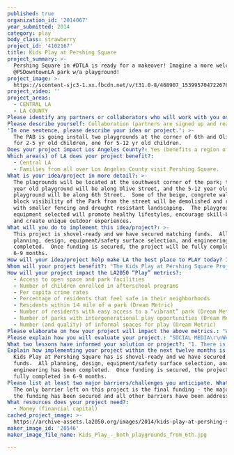 ```yaml
---
published: true
organization_id: '2014067'
year_submitted: 2014
category: play
body_class: strawberry
project_id: '4102167'
title: Kids Play at Pershing Square
project_summary: >-
  Pershing Square in #DTLA is ready for a makeover! Imagine a more welcoming
  @PSDowntownLA park w/a playground!
project_image: >-
  https://scontent-sjc3-1.xx.fbcdn.net/v/t31.0-8/468907_153995704722676_1873642870_o.jpg?_nc_cat=105&oh=d3d89baef7cef94ab3c3692e7c581cc2&oe=5C48A6EC
project_video: ''
project_areas:
  - CENTRAL LA
  - LA COUNTY
Please identify any partners or collaborators who will work with you on this project.: "The City of Los Angeles Department of Recreation and Parks are a confirmed partner and have committed matching funds for the Kids Play at Pershing Square project.  \r\nThe Department brings the logistical expertise and authority necessary to implement this project; the PAB is the link to the Downtown community, being comprised of Downtown leaders.\r\nThe PAB has worked closely with the Department since its inception 9 years ago.  The three factors that are critical to the success of our proposal collaboration include:\r\n1.  Steadfast committment from the Department of Recreation & Parks for this Project - the PAB was chartered by the Department, so we are integrally linked\r\n2.  Open Communication between Department and PAB\r\n3.  Community support and engagement\r\n"
Please describe yourself: Collaboration (partners are signed up and ready to hit the ground running!)
'In one sentence, please describe your idea or project.': >-
  The PAB is going install two playgrounds at the corner of 6th and Olive - one
  for 2-5 yr old children, one for 5-12 yr old children.
Does your project impact Los Angeles County?: Yes (benefits a region of LA County)
Which area(s) of LA does your project benefit?:
  - Central LA
  - Families from all over Los Angeles County visit Pershing Square.
What is your idea/project in more detail?: >-
  The plagrounds will be located at the southwest corner of the park; the 2-5
  year old playground will be along Olive Street, and the 5-12 year old
  playground will be along 6th Street.  Some of the beige, congrete walls that
  block visibility of the Park from the street will be demolished and replaced
  with smaller fencing and drought resistant landscaping.  The playground
  equipment selected will promote healthy lifestyles, encourage skill-building
  and create unique outdoor experiences.
What will you do to implement this idea/project?: >-
  This project is shovel-ready and we have secured matching funds.  All
  planning, design, equipment/safety surface selection, and engineering has been
  completed.  Once funding is secured, the project will be fully completed in
  6-9 months.  
How will your idea/project help make LA the best place to PLAY today? In 2050?: "The PAB wants to establish a place for kids to be outdoors, dream, play and learn to work with others. So whether kids are playing on the playground swings at recess, or having friends over to swing on their own swing sets, it's more than playtime; it's a time to grow.  A playground is a wonderful place for children to release stress. Swinging, jumping, climbing and running are good for children both physically and emotionally. Taking time away from structured activity is an important part of keeping a child well-rounded and healthy. A playground is not just a playground. It's a place for kids to dream, relax and learn to work with others.  By nurturing our children in this way, we help create a healthier community.\r\n\r\nDowntown Los Angeles has a changing demographic with 50,000 new residents and a growing number of children.  The City and the residents are joining together to create new schools to accomodate the growing population of families moving to or being created in Downtown.\r\n\r\nIf we were able to transport to the realization of our vision of Pershing Square in 2050, we would find a reestablishment of the “Living Room” of Downtown Los Angeles. In the mid 1800's, the park was the center of family life and provided the local residents with a social gathering place of shaded walks and topical foliage, a community retreat. In the next decades as the city expanded, and its population center relocated, Pershing Square worked to establish a representation of its growth, and supported the incorporation of structural modifications designed to attract visitors to our growing city. After several reincarnations executed by creative work by the Department, and with strong support from the business community, it was resolved to reestablish the original dream to make Pershing Square once again the jewel of the downtown core, and offer the best of space to local residents, venue visitors, and tourists.\r\nPershing Square's South and Southwest kiosks will be children’s play areas serving the residential families in Downtown, South and East LA for decades to come. This common area for children and their parents will provide a friendly oasis for family fun. \r\n\r\n\r\n"
Whom will your project benefit?: "The Kids Play at Pershing Square Project will not benefit only benefit  families with children in Downtown Los Angeles and the adjacent communites but all families who visit Downtown well as visitors to Pershing Square.\r\n\r\nAnnually, Downtown has 500,000+ weekday employees and more than 10 million annual non-local visitors.  Pershing Square offers many programs to draw these locals, workers and tourists to the Park.  Some of the programming includes:\r\n\r\nTHE SUMMER CONCERT SERIES\r\nPershing Square hostsvenue hosts a free summer concert series for six weeks with entertainment four days a week, featuring a variety of music with local, national and international artists. The program runs July through August, Thursday through Sunday.  The Summer Concert Series draws between 3,000-7,000 people per week.\r\n\r\nFRIDAY NIGHT FLICKS\r\nEach spring, summer and fall over 25 free movies are shown at Pershing Square every Friday night from May through October. Patrons are encouraged to pack a picnic, bring a blanket or lawn chair and watch movies in Pershing Square Park.  \r\n\r\nFARMERS MARKET \r\nThe Farmers Market includes over 50 booths offering a variety of fresh, local produce and food offerings every Wednesday from 7:00am to 2:00pm. Specialty items such as jewelry and clothing are also available for purchase. The market allows the community another opportunity to meet friends and neighbors at Pershing Square. It also extends a welcome atmosphere to our farming community in other parts of Los Angeles.\r\n\r\nFREE MOBILE YOUTH AFTER SCHOOL PROGRAMMING AN SUMMER CAMP\r\nPershing Square Mobile Youth Team takes programming to underserved youth at pocket parks throughout the City.  Recreation and Parks staff works out of City vans stuffed with games, toys, arts & crafts and sports equipment and coordinates fun after school leisure activities and providing homework help. This spring, Mobile Youth will be hosting it annual Extravaganza Spring Egg Hunt at Pershing Square. The event will host free arts and crafts, inflatables, age appropriate egg hunts. The mobile youth team serves over 100 children a week in the after school program. The day camp provides summer fun for 100 children a day. Youth events at Pershing Square number close to 1000 per event.\r\n\r\n"
How will your project impact the LA2050 “Play” metrics?:
  - Access to open space and park facilities
  - Number of children enrolled in afterschool programs
  - Per capita crime rates
  - Percentage of residents that feel safe in their neighborhoods
  - Residents within 1⁄4 mile of a park (Dream Metric)
  - Number of residents with easy access to a “vibrant” park (Dream Metric)
  - Number of parks with intergenerational play opportunities (Dream Metric)
  - Number (and quality) of informal spaces for play (Dream Metric)
Please elaborate on how your project will impact the above metrics.: "With the addition of a playground at Pershing Square the community can continue to meet the growing needs of its youngest residents. Playgrounds provide crucial and vital opportunities for children to play. The mobile youth program that is run out of Pershing Square provides children a safe place to come after school.  A playground at Pershing Square would allow us to grow our current children's park programs, including our mobile youth after school programs.\r\n \r\nPlaygrounds provide a safe environment designed specifically to foster and enhance the opportunities for a child to play alone, with a caregiver, or with other children. Playgrounds provide crucial and vital opportunities for children to play. There is substantial research showing the clear link between play and brain development, motor-skills, and social capabilities. All learning—emotional, social, motor and cognitive—is accelerated, facilitated, and fueled by play. Playgrounds that promote different types of play are vital for a child’s cognitive, emotional, physical, and social development.The Kids Play at Pershing Square playground will provide a secure environment to grow community involvement and learning with the new families and visitors to Downtown. \r\n \r\nThere are currently 50,000 residents Downtown and another 5500 coming in the next 3 years.  Kids Play at Pershing Square playgrounds (2-5 year and 5-12 year old playground) would be the second playground in Downtown.  Given the importance of play in the development of a child, any space which gives a child free reign to do just that should be seen a crucial component in a child’s life and in the continued growth and development of one’s community.\r\n \r\nQuite simply, the addition of a playground to Pershing Square will improve the quality of life for the downtown community.\r\n"
Please explain how you will evaluate your project.: "SOCIAL MEDIA\r\nWe have an established presence on Facebook, Twitter and our own website and can monitor feedback, likes, followers, connections and level of engagement through those channels.\r\n \r\nOVERALL USE OF THE PARK\r\nAt Pershing Square, we strive to accomodate demand for our programs, so increased use of the park can be guaged by demand for Park programs.\r\n\r\nOVERALL SECURITY OF THE PARK\r\nWe have clear evidence that there is a direct correlation between the number of programs in the park and people using the park informally to a reduced number of security incidents as recorded by our security team.   \r\n"
What two lessons have informed your solution or project?: "1. There is a increased number of children living in Downtown Los Angeles\r\n\r\n2.  There is a lack of dedicated play space for 2-12 year old children in Downtown LA"
Explain how implementing your project within the next twelve months is an achievable goal.: >-
  Kids Play at Pershing Square has is shovel-ready and we have secured matching
  funds.  All planning, design, equipment/safety surface selection, and
  engineering has been completed.  Once funding is secured, the project will be
  fully completed in 6-9 months.  
Please list at least two major barriers/challenges you anticipate. What is your strategy for ensuring a successful implementation?: >-
  The only barrier left on this project is the final funding - the majority of
  the funding has been secured and all other barriers have been addressed.
What resources does your project need?:
  - Money (financial capital)
cached_project_image: >-
  https://archive-assets.la2050.org/images/2014/kids-play-at-pershing-square/scontent-sjc3-1.xx.fbcdn.net/v/t31.0-8/468907_153995704722676_1873642870_o.jpg
maker_image_id: '20546'
maker_image_file_name: Kids_Play_-_both_playgrounds_from_6th.jpg

---
```

